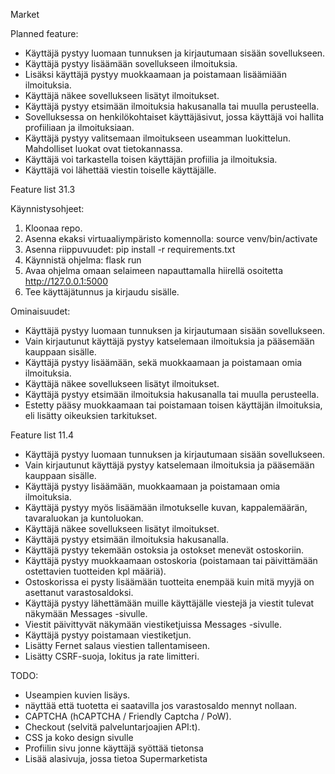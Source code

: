 Market

Planned feature:
* Käyttäjä pystyy luomaan tunnuksen ja kirjautumaan sisään sovellukseen.
* Käyttäjä pystyy lisäämään sovellukseen ilmoituksia. 
* Lisäksi käyttäjä pystyy muokkaamaan ja poistamaan lisäämiään ilmoituksia.
* Käyttäjä näkee sovellukseen lisätyt ilmoitukset. 
* Käyttäjä pystyy etsimään ilmoituksia hakusanalla tai muulla perusteella. 
* Sovelluksessa on henkilökohtaiset käyttäjäsivut, jossa käyttäjä voi hallita profiiliaan ja ilmoituksiaan.
* Käyttäjä pystyy valitsemaan ilmoitukseen useamman luokittelun. Mahdolliset luokat ovat tietokannassa.
* Käyttäjä voi tarkastella toisen käyttäjän profiilia ja ilmoituksia.
* Käyttäjä voi lähettää viestin toiselle käyttäjälle.

Feature list 31.3

Käynnistysohjeet:
1. Kloonaa repo.
2. Asenna ekaksi virtuaaliympäristo komennolla: source venv/bin/activate
3. Asenna riippuvuudet: pip install -r requirements.txt
4. Käynnistä ohjelma: flask run
5. Avaa ohjelma omaan selaimeen napauttamalla hiirellä osoitetta http://127.0.0.1:5000
6. Tee käyttäjätunnus ja kirjaudu sisälle.

Ominaisuudet:
* Käyttäjä pystyy luomaan tunnuksen ja kirjautumaan sisään sovellukseen.
* Vain kirjautunut käyttäjä pystyy katselemaan ilmoituksia ja pääsemään kauppaan sisälle.
* Käyttäjä pystyy lisäämään, sekä muokkaamaan ja poistamaan omia ilmoituksia.
* Käyttäjä näkee sovellukseen lisätyt ilmoitukset.
* Käyttäjä pystyy etsimään ilmoituksia hakusanalla tai muulla perusteella.
* Estetty pääsy muokkaamaan tai poistamaan toisen käyttäjän ilmoituksia, eli lisätty oikeuksien tarkitukset.

Feature list 11.4
* Käyttäjä pystyy luomaan tunnuksen ja kirjautumaan sisään sovellukseen.
* Vain kirjautunut käyttäjä pystyy katselemaan ilmoituksia ja pääsemään kauppaan sisälle.
* Käyttäjä pystyy lisäämään, muokkaamaan ja poistamaan omia ilmoituksia.
* Käyttäjä pystyy myös lisäämään ilmotukselle kuvan, kappalemäärän, tavaraluokan ja kuntoluokan.
* Käyttäjä näkee sovellukseen lisätyt ilmoitukset.
* Käyttäjä pystyy etsimään ilmoituksia hakusanalla.
* Käyttäjä pystyy tekemään ostoksia ja ostokset menevät ostoskoriin.
* Käyttäjä pystyy muokkaamaan ostoskoria (poistamaan tai päivittämään ostettavien tuotteiden kpl määriä).
* Ostoskorissa ei pysty lisäämään tuotteita enempää kuin mitä myyjä on asettanut varastosaldoksi.
* Käyttäjä pystyy lähettämään muille käyttäjälle viestejä ja viestit tulevat näkymään Messages -sivulle.
* Viestit päivittyvät näkymään viestiketjuissa Messages -sivulle.
* Käyttäjä pystyy poistamaan viestiketjun.
* Lisätty Fernet salaus viestien tallentamiseen.
* Lisätty CSRF-suoja, lokitus ja rate limitteri.

TODO:
- Useampien kuvien lisäys.
- näyttää että tuotetta ei saatavilla jos varastosaldo mennyt nollaan.
- CAPTCHA (hCAPTCHA / Friendly Captcha / PoW).
- Checkout (selvitä palveluntarjoajien API:t).
- CSS ja koko design sivulle
- Profiilin sivu jonne käyttäjä syöttää tietonsa
- Lisää alasivuja, jossa tietoa Supermarketista
